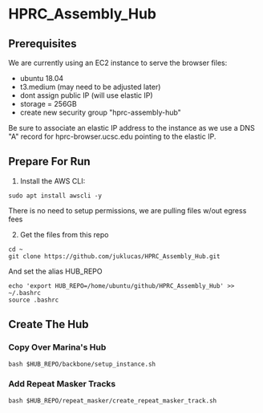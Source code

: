 # HPRC_Assembly_Hub

## Prerequisites

We are currently using an EC2 instance to serve the browser files:
- ubuntu 18.04
- t3.medium (may need to be adjusted later)
- dont assign public IP (will use elastic IP)
- storage = 256GB
- create new security group "hprc-assembly-hub"

Be sure to associate an elastic IP address to the instance as we use a DNS "A" record for hprc-browser.ucsc.edu pointing to the elastic IP.

## Prepare For Run
1. Install the AWS CLI:
```
sudo apt install awscli -y
```
There is no need to setup permissions, we are pulling files w/out egress fees

2. Get the files from this repo
```
cd ~
git clone https://github.com/juklucas/HPRC_Assembly_Hub.git
```
And set the alias HUB_REPO
```
echo 'export HUB_REPO=/home/ubuntu/github/HPRC_Assembly_Hub' >> ~/.bashrc 
source .bashrc
```

## Create The Hub

### Copy Over Marina's Hub
```
bash $HUB_REPO/backbone/setup_instance.sh
```
### Add Repeat Masker Tracks
```
bash $HUB_REPO/repeat_masker/create_repeat_masker_track.sh
```